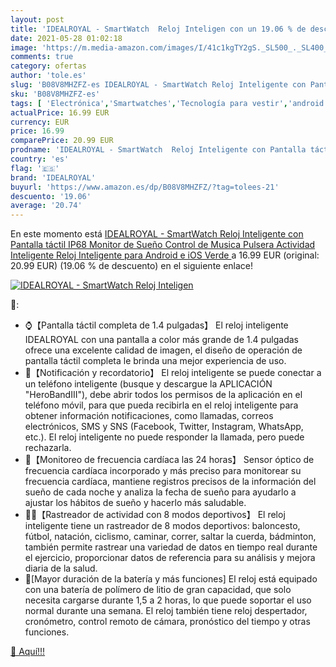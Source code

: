 ```yaml
---
layout: post
title: 'IDEALROYAL - SmartWatch  Reloj Inteligen con un 19.06 % de descuento'
date: 2021-05-28 01:02:18
image: 'https://m.media-amazon.com/images/I/41c1kgTY2gS._SL500_._SL400_.jpg'
comments: true
category: ofertas
author: 'tole.es'
slug: 'B08V8MHZFZ-es IDEALROYAL - SmartWatch Reloj Inteligente con Pantalla...'
sku: 'B08V8MHZFZ-es'
tags: [ 'Electrónica','Smartwatches','Tecnología para vestir','android','idealroyal', ]
actualPrice: 16.99 EUR
currency: EUR
price: 16.99
comparePrice: 20.99 EUR
prodname: 'IDEALROYAL - SmartWatch  Reloj Inteligente con Pantalla táctil IP68 Monitor de Sueño Control de Musica Pulsera Actividad Inteligente Reloj Inteligente para Android e iOS Verde '
country: 'es'
flag: '🇪🇸'
brand: 'IDEALROYAL'
buyurl: 'https://www.amazon.es/dp/B08V8MHZFZ/?tag=tolees-21'
descuento: '19.06'
average: '20.74'
---
```


En este momento está [IDEALROYAL - SmartWatch  Reloj Inteligente con Pantalla táctil IP68 Monitor de Sueño Control de Musica Pulsera Actividad Inteligente Reloj Inteligente para Android e iOS Verde ](https://www.amazon.es/dp/B08V8MHZFZ/?tag=tolees-21) a 16.99 EUR (original: 20.99 EUR) (19.06 %  de descuento) en el siguiente enlace!

[![IDEALROYAL - SmartWatch  Reloj Inteligen](https://m.media-amazon.com/images/I/41c1kgTY2gS._SL500_._SL400_.jpg)](https://www.amazon.es/dp/B08V8MHZFZ/?tag=tolees-21)

🔎:

- ⌚【Pantalla táctil completa de 1.4 pulgadas】 El reloj inteligente IDEALROYAL con una pantalla a color más grande de 1.4 pulgadas ofrece una excelente calidad de imagen, el diseño de operación de pantalla táctil completa le brinda una mejor experiencia de uso.
- 💬【Notificación y recordatorio】 El reloj inteligente se puede conectar a un teléfono inteligente (busque y descargue la APLICACIÓN "HeroBandIII"), debe abrir todos los permisos de la aplicación en el teléfono móvil, para que pueda recibirla en el reloj inteligente para obtener información notificaciones, como llamadas, correos electrónicos, SMS y SNS (Facebook, Twitter, Instagram, WhatsApp, etc.). El reloj inteligente no puede responder la llamada, pero puede rechazarla.
- 💖【Monitoreo de frecuencia cardíaca las 24 horas】 Sensor óptico de frecuencia cardíaca incorporado y más preciso para monitorear su frecuencia cardíaca, mantiene registros precisos de la información del sueño de cada noche y analiza la fecha de sueño para ayudarlo a ajustar los hábitos de sueño y hacerlo más saludable.
- 🚴‍♂️【Rastreador de actividad con 8 modos deportivos】 El reloj inteligente tiene un rastreador de 8 modos deportivos: baloncesto, fútbol, natación, ciclismo, caminar, correr, saltar la cuerda, bádminton, también permite rastrear una variedad de datos en tiempo real durante el ejercicio, proporcionar datos de referencia para su análisis y mejora diaria de la salud.
- 🔋[Mayor duración de la batería y más funciones] El reloj está equipado con una batería de polímero de litio de gran capacidad, que solo necesita cargarse durante 1,5 a 2 horas, lo que puede soportar el uso normal durante una semana. El reloj también tiene reloj despertador, cronómetro, control remoto de cámara, pronóstico del tiempo y otras funciones.

[🛒 Aquí!!!](https://www.amazon.es/dp/B08V8MHZFZ/?tag=tolees-21)
